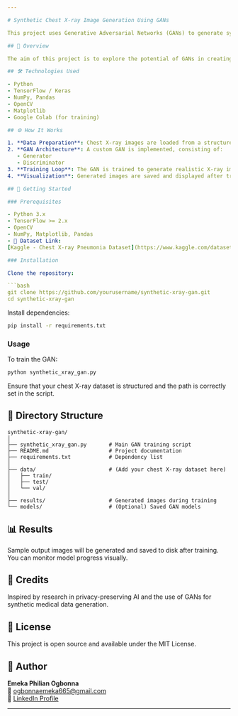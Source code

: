 ```yaml
---

# Synthetic Chest X-ray Image Generation Using GANs

This project uses Generative Adversarial Networks (GANs) to generate synthetic chest X-ray images. It is designed for privacy-preserving medical AI applications, especially in contexts where patient data protection is critical.

## 🧠 Overview

The aim of this project is to explore the potential of GANs in creating high-quality synthetic medical images that can be used for training machine learning models without compromising patient privacy. It focuses on chest X-ray datasets and leverages deep learning techniques to build and train a GAN.

## 🛠️ Technologies Used

- Python  
- TensorFlow / Keras  
- NumPy, Pandas  
- OpenCV  
- Matplotlib  
- Google Colab (for training)

## ⚙️ How It Works

1. **Data Preparation**: Chest X-ray images are loaded from a structured directory (`train`, `test`, `val`) using OpenCV and NumPy.  
2. **GAN Architecture**: A custom GAN is implemented, consisting of:
   - Generator  
   - Discriminator  
3. **Training Loop**: The GAN is trained to generate realistic X-ray images over multiple epochs.  
4. **Visualization**: Generated images are saved and displayed after training steps to monitor progress.

## 🚀 Getting Started

### Prerequisites

- Python 3.x  
- TensorFlow >= 2.x  
- OpenCV  
- NumPy, Matplotlib, Pandas
- 📁 Dataset Link:  
[Kaggle - Chest X-ray Pneumonia Dataset](https://www.kaggle.com/datasets/paultimothymooney/chest-xray-pneumonia)

### Installation

Clone the repository:

```bash
git clone https://github.com/yourusername/synthetic-xray-gan.git
cd synthetic-xray-gan
```

Install dependencies:

```bash
pip install -r requirements.txt
```

### Usage

To train the GAN:

```bash
python synthetic_xray_gan.py
```

Ensure that your chest X-ray dataset is structured and the path is correctly set in the script.

## 📁 Directory Structure

```
synthetic-xray-gan/
│
├── synthetic_xray_gan.py       # Main GAN training script
├── README.md                   # Project documentation
├── requirements.txt            # Dependency list
│
├── data/                       # (Add your chest X-ray dataset here)
│   ├── train/
│   ├── test/
│   └── val/
│
├── results/                    # Generated images during training
└── models/                     # (Optional) Saved GAN models
```

## 📊 Results

Sample output images will be generated and saved to disk after training. You can monitor model progress visually.

## 🙌 Credits

Inspired by research in privacy-preserving AI and the use of GANs for synthetic medical data generation.

## 📄 License

This project is open source and available under the MIT License.

## 👤 Author

**Emeka Philian Ogbonna**  
📧 ogbonnaemeka665@gmail.com  
🔗 [LinkedIn Profile](https://www.linkedin.com/in/emekaogbonna/)

---
```

